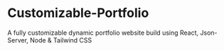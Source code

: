 # Customizable-Portfolio
A fully customizable dynamic portfolio website build using React, Json-Server, Node &amp; Tailwind CSS

